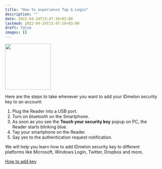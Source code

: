 ```yaml
---
title: "How to experience Tap & Login"
description: ""
date: 2022-04-24T13:47:16+03:00
lastmod: 2022-04-24T13:47:16+03:00
draft: false
images: []
---
```


<div class='d-block mb-5'>
<img src="/images/vendor/arts/tapnlogin.png" class='d-block m-auto mb-6' width="150">
</div>

Here are the steps to take whenever you want to add your IDmelon security key to an account:

1. Plug the Reader into a USB port.
1. Turn on bluetooth on the Smartphone.
1. As soon as you see the **Touch your security key** popup on PC, the Reader starts blinking blue.
1. Tap your smartphone on the Reader.
1. Say yes to the authentication request notification.

We will help you learn how to add IDmelon security key to different platforms like Microsoft, Windows Login, Twitter, Dropbox and more.

<a role="button" class="btn btn-primary btn-lg d-block mb-3" href="https://docs.idmelon.com/pages/whichplatform/index.html">How to add key</a>

<style>@media (max-width: 480px) {.navbar, .footer { display: none; }}
h1{
    color : #4395ec;
}
</style>
